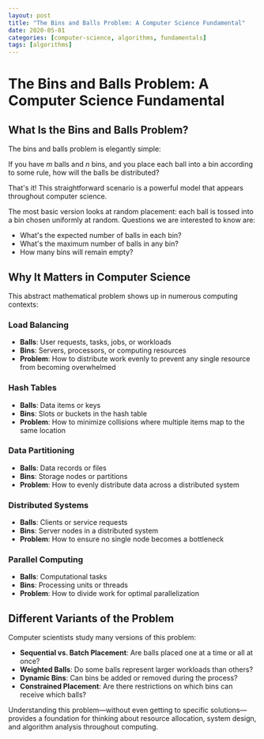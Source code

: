 ```yaml
---
layout: post
title: "The Bins and Balls Problem: A Computer Science Fundamental"
date: 2020-05-01
categories: [computer-science, algorithms, fundamentals]
tags: [algorithms]
---
```


# The Bins and Balls Problem: A Computer Science Fundamental

## What Is the Bins and Balls Problem?

The bins and balls problem is elegantly simple:

If you have *m* balls and *n* bins, and you place each ball into a bin according to some rule, how will the balls be distributed?

That's it! This straightforward scenario is a powerful model that appears throughout computer science.

The most basic version looks at random placement: each ball is tossed into a bin chosen uniformly at random. Questions we are interested to know are:

* What's the expected number of balls in each bin?
* What's the maximum number of balls in any bin?
* How many bins will remain empty?

## Why It Matters in Computer Science

This abstract mathematical problem shows up in numerous computing contexts:

### Load Balancing
* **Balls**: User requests, tasks, jobs, or workloads
* **Bins**: Servers, processors, or computing resources
* **Problem**: How to distribute work evenly to prevent any single resource from becoming overwhelmed

### Hash Tables
* **Balls**: Data items or keys
* **Bins**: Slots or buckets in the hash table
* **Problem**: How to minimize collisions where multiple items map to the same location

### Data Partitioning
* **Balls**: Data records or files
* **Bins**: Storage nodes or partitions
* **Problem**: How to evenly distribute data across a distributed system

### Distributed Systems
* **Balls**: Clients or service requests
* **Bins**: Server nodes in a distributed system
* **Problem**: How to ensure no single node becomes a bottleneck

### Parallel Computing
* **Balls**: Computational tasks
* **Bins**: Processing units or threads
* **Problem**: How to divide work for optimal parallelization

## Different Variants of the Problem

Computer scientists study many versions of this problem:

* **Sequential vs. Batch Placement**: Are balls placed one at a time or all at once?
* **Weighted Balls**: Do some balls represent larger workloads than others?
* **Dynamic Bins**: Can bins be added or removed during the process?
* **Constrained Placement**: Are there restrictions on which bins can receive which balls?

Understanding this problem—without even getting to specific solutions—provides a foundation for thinking about resource allocation, system design, and algorithm analysis throughout computing.

[Github]:  https://github.com/rahulkavale
[Twitter]: https://twitter.com/RBKavale
